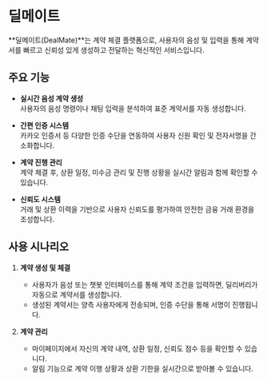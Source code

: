 # 딜메이트

**딜메이트(DealMate)**는 계약 체결 플랫폼으로, 사용자의 음성 및 입력을 통해 계약서를 빠르고 신뢰성 있게 생성하고 전달하는 혁신적인 서비스입니다.

## 주요 기능

- **실시간 음성 계약 생성**  
  사용자의 음성 명령이나 채팅 입력을 분석하여 표준 계약서를 자동 생성합니다.

- **간편 인증 시스템**  
  카카오 인증서 등 다양한 인증 수단을 연동하여 사용자 신원 확인 및 전자서명을 간소화합니다.

- **계약 진행 관리**  
  계약 체결 후, 상환 일정, 미수금 관리 및 진행 상황을 실시간 알림과 함께 확인할 수 있습니다.

- **신뢰도 시스템**  
  거래 및 상환 이력을 기반으로 사용자 신뢰도를 평가하여 안전한 금융 거래 환경을 조성합니다.

## 사용 시나리오

1. **계약 생성 및 체결**

   - 사용자가 음성 또는 챗봇 인터페이스를 통해 계약 조건을 입력하면, 딜리버리가 자동으로 계약서를 생성합니다.
   - 생성된 계약서는 양측 사용자에게 전송되며, 인증 수단을 통해 서명이 진행됩니다.

2. **계약 관리**
   - 마이페이지에서 자신의 계약 내역, 상환 일정, 신뢰도 점수 등을 확인할 수 있습니다.
   - 알림 기능으로 계약 이행 상황과 상환 기한을 실시간으로 받아볼 수 있습니다.
